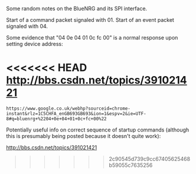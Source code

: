 Some random notes on the BlueNRG and its SPI interface.

Start of a command packet signaled with 01.
Start of an event packet signaled with 04.

Some evidence that "04 0e 04 01 0c fc 00" is a normal response upon setting
device address:

<<<<<<< HEAD
    http://bbs.csdn.net/topics/391021421
=======
    https://www.google.co.uk/webhp?sourceid=chrome-instant&rlz=1C5CHFA_enGB693GB693&ion=1&espv=2&ie=UTF-8#q=bluenrg+%2204+0e+04+01+0c+fc+00%22

Potentially useful info on correct sequence of startup commands (although
this is presumably being posted because it doesn't quite work):

http://bbs.csdn.net/topics/391021421

>>>>>>> 2c90545d739c9cc67405625468b59055c7635256

